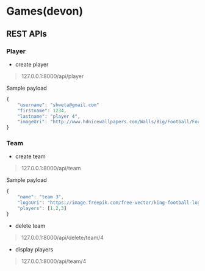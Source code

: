 # Games(devon)

## REST APIs

### Player

* create player
> 127.0.0.1:8000/api/player

Sample payload
```javascript
{
	"username": "shweta@gmail.com"
	"firstname": 1234,
	"lastname": "player 4",
	"imageUri": "http://www.hdnicewallpapers.com/Walls/Big/Football/Football_Players_Alexis_Sanchez_Wallpapers.jpg"
}
```

### Team
* create team
> 127.0.0.1:8000/api/team

Sample payload
```javascript
{
	"name": "team 3",
	"logoUri": "https://image.freepik.com/free-vector/king-football-logo_21010-8.jpg",
	"players": [1,2,3]
}
```

* delete team 
> 127.0.0.1:8000/api/delete/team/4

* display players
> 127.0.0.1:8000/api/team/4
